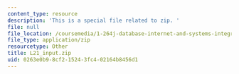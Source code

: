 ```yaml
---
content_type: resource
description: 'This is a special file related to zip. '
file: null
file_location: /coursemedia/1-264j-database-internet-and-systems-integration-technologies-fall-2013/0263e0b98cf215243fc402164b8456d1_L21_input.zip
file_type: application/zip
resourcetype: Other
title: L21_input.zip
uid: 0263e0b9-8cf2-1524-3fc4-02164b8456d1
---
```

